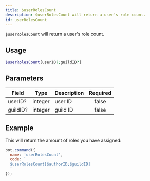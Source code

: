 ```yaml
---
title: $userRolesCount 
description: $userRolesCount will return a user's role count.
id: userRolesCount
---
```


`$userRolesCount` will return a user's role count.

## Usage

```php
$userRolesCount[userID?;guildID?]
```

## Parameters 


| Field    | Type    | Description | Required |
| -------- | ------- | ----------- |:--------:|
| userID?  | integer | user ID     |    false    |
| guildID? | integer | guild ID    |    false    |


## Example

This will return the amount of roles you have assigned:

```javascript
bot.command({
  name: 'userRolesCount',
  code: `
  $userRolesCount[$authorID;$guildID]
  `
});
```

